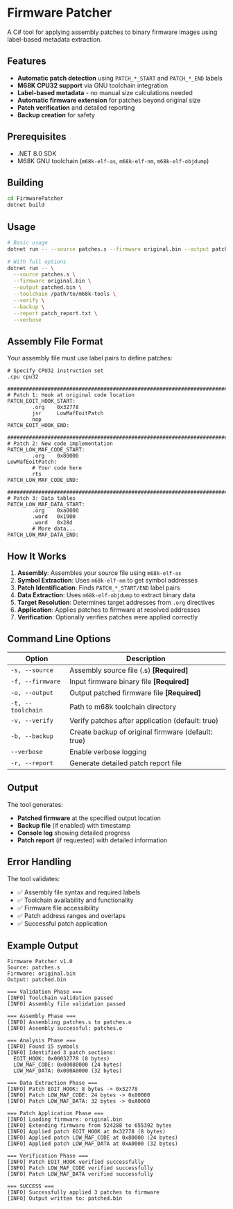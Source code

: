 # Firmware Patcher

A C# tool for applying assembly patches to binary firmware images using label-based metadata extraction.

## Features

- **Automatic patch detection** using `PATCH_*_START` and `PATCH_*_END` labels
- **M68K CPU32 support** via GNU toolchain integration  
- **Label-based metadata** - no manual size calculations needed
- **Automatic firmware extension** for patches beyond original size
- **Patch verification** and detailed reporting
- **Backup creation** for safety

## Prerequisites

- .NET 8.0 SDK
- M68K GNU toolchain (`m68k-elf-as`, `m68k-elf-nm`, `m68k-elf-objdump`)

## Building

```bash
cd FirmwarePatcher
dotnet build
```

## Usage

```bash
# Basic usage
dotnet run -- --source patches.s --firmware original.bin --output patched.bin

# With full options
dotnet run -- \
  --source patches.s \
  --firmware original.bin \
  --output patched.bin \
  --toolchain /path/to/m68k-tools \
  --verify \
  --backup \
  --report patch_report.txt \
  --verbose
```

## Assembly File Format

Your assembly file must use label pairs to define patches:

```gas
# Specify CPU32 instruction set
.cpu cpu32

###############################################################################
# Patch 1: Hook at original code location
PATCH_EOIT_HOOK_START:
        .org    0x32778
        jsr     LowMafEoitPatch
        nop
PATCH_EOIT_HOOK_END:

###############################################################################  
# Patch 2: New code implementation
PATCH_LOW_MAF_CODE_START:
        .org    0x80000
LowMafEoitPatch:
        # Your code here
        rts
PATCH_LOW_MAF_CODE_END:

###############################################################################
# Patch 3: Data tables
PATCH_LOW_MAF_DATA_START:
        .org    0xa0000
        .word   0x1900
        .word   0x28d
        # More data...
PATCH_LOW_MAF_DATA_END:
```

## How It Works

1. **Assembly**: Assembles your source file using `m68k-elf-as`
2. **Symbol Extraction**: Uses `m68k-elf-nm` to get symbol addresses
3. **Patch Identification**: Finds `PATCH_*_START/END` label pairs
4. **Data Extraction**: Uses `m68k-elf-objdump` to extract binary data
5. **Target Resolution**: Determines target addresses from `.org` directives
6. **Application**: Applies patches to firmware at resolved addresses
7. **Verification**: Optionally verifies patches were applied correctly

## Command Line Options

| Option | Description |
|--------|-------------|
| `-s, --source` | Assembly source file (.s) **[Required]** |
| `-f, --firmware` | Input firmware binary file **[Required]** |  
| `-o, --output` | Output patched firmware file **[Required]** |
| `-t, --toolchain` | Path to m68k toolchain directory |
| `-v, --verify` | Verify patches after application (default: true) |
| `-b, --backup` | Create backup of original firmware (default: true) |
| `--verbose` | Enable verbose logging |
| `-r, --report` | Generate detailed patch report file |

## Output

The tool generates:
- **Patched firmware** at the specified output location
- **Backup file** (if enabled) with timestamp
- **Console log** showing detailed progress
- **Patch report** (if requested) with detailed information

## Error Handling

The tool validates:
- ✅ Assembly file syntax and required labels
- ✅ Toolchain availability and functionality  
- ✅ Firmware file accessibility
- ✅ Patch address ranges and overlaps
- ✅ Successful patch application

## Example Output

```
Firmware Patcher v1.0
Source: patches.s
Firmware: original.bin
Output: patched.bin

=== Validation Phase ===
[INFO] Toolchain validation passed
[INFO] Assembly file validation passed

=== Assembly Phase ===  
[INFO] Assembling patches.s to patches.o
[INFO] Assembly successful: patches.o

=== Analysis Phase ===
[INFO] Found 15 symbols
[INFO] Identified 3 patch sections:
  EOIT_HOOK: 0x00032778 (8 bytes)
  LOW_MAF_CODE: 0x00080000 (24 bytes)  
  LOW_MAF_DATA: 0x000A0000 (32 bytes)

=== Data Extraction Phase ===
[INFO] Patch EOIT_HOOK: 8 bytes -> 0x32778
[INFO] Patch LOW_MAF_CODE: 24 bytes -> 0x80000
[INFO] Patch LOW_MAF_DATA: 32 bytes -> 0xA0000

=== Patch Application Phase ===
[INFO] Loading firmware: original.bin
[INFO] Extending firmware from 524288 to 655392 bytes
[INFO] Applied patch EOIT_HOOK at 0x32778 (8 bytes)
[INFO] Applied patch LOW_MAF_CODE at 0x80000 (24 bytes)
[INFO] Applied patch LOW_MAF_DATA at 0xA0000 (32 bytes)

=== Verification Phase ===
[INFO] Patch EOIT_HOOK verified successfully
[INFO] Patch LOW_MAF_CODE verified successfully  
[INFO] Patch LOW_MAF_DATA verified successfully

=== SUCCESS ===
[INFO] Successfully applied 3 patches to firmware
[INFO] Output written to: patched.bin
```
